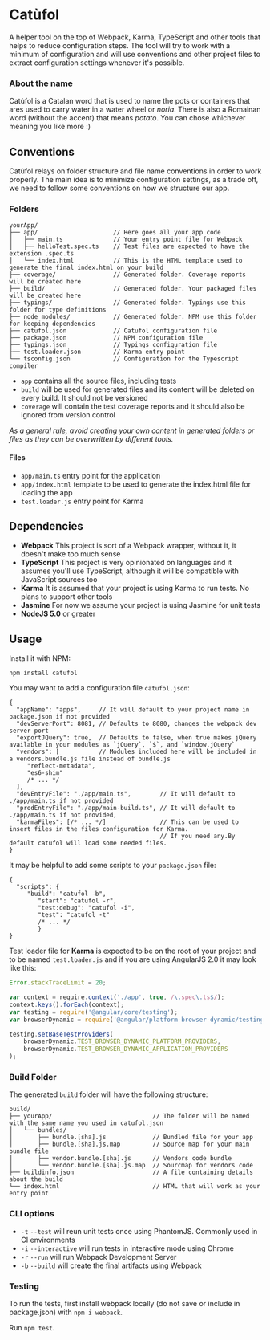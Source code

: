 Catùfol
=======

A helper tool on the top of Webpack, Karma, TypeScript and other tools that helps to reduce configuration
steps. The tool will try to work with a minimum of configuration and will use conventions and other project files
to extract configuration settings whenever it's possible.

### About the name

Catùfol is a Catalan word that is used to name the pots or containers that ares used to carry water in a water wheel or
_noria_. There is also a Romainan word (without the accent) that means _potato_. You can chose whichever
meaning you like more :)

## Conventions

Catùfol relays on folder structure and file name conventions in order to work properly. The main idea is to minimize
configuration settings, as a trade off, we need to follow some conventions on how we structure our app.

### Folders

```
yourApp/
├── app/                     // Here goes all your app code
│   ├── main.ts              // Your entry point file for Webpack
│   ├── helloTest.spec.ts    // Test files are expected to have the extension .spec.ts
│   └── index.html           // This is the HTML template used to generate the final index.html on your build
├── coverage/                // Generated folder. Coverage reports will be created here
├── build/                   // Generated folder. Your packaged files will be created here
├── typings/                 // Generated folder. Typings use this folder for type definitions
├── node_modules/            // Generated folder. NPM use this folder for keeping dependencies
├── catufol.json             // Catufol configuration file
├── package.json             // NPM configuration file
├── typings.json             // Typings configuration file
├── test.loader.json         // Karma entry point
└── tsconfig.json            // Configuration for the Typescript compiler
```

* `app` contains all the source files, including tests
* `build` will be used for generated files and its content will be deleted on every build. It should not be versioned
* `coverage` will contain the test coverage reports and it should also be ignored from version control

_As a general rule, avoid creating your own content in generated folders or files as they can be overwritten by different
tools._

#### Files

* `app/main.ts` entry point for the application
* `app/index.html` template to be used to generate the index.html file for loading the app
* `test.loader.js` entry point for Karma 

## Dependencies

* __Webpack__ This project is sort of a Webpack wrapper, without it, it doesn't make too much sense
* __TypeScript__ This project is very opinionated on languages and it assumes you'll use TypeScript, although it will
be compatible with JavaScript sources too
* __Karma__ It is assumed that your project is using Karma to run tests. No plans to support other tools
* __Jasmine__ For now we assume your project is using Jasmine for unit tests
* __NodeJS 5.0__ or greater


## Usage

Install it with NPM:
```shell
npm install catufol
```
    
You may want to add a configuration file `catufol.json`:

```
{
  "appName": "apps",     // It will default to your project name in package.json if not provided
  "devServerPort": 8081, // Defaults to 8080, changes the webpack dev server port
  "exportJQuery": true,  // Defaults to false, when true makes jQuery available in your modules as `jQuery`, `$`, and `window.jQuery`
  "vendors": [           // Modules included here will be included in a vendors.bundle.js file instead of bundle.js
     "reflect-metadata",
     "es6-shim"
     /* ... */
  ],
  "devEntryFile": "./app/main.ts",        // It will default to ./app/main.ts if not provided
  "prodEntryFile": "./app/main-build.ts", // It will default to ./app/main.ts if not provided,
  "karmaFiles": [/* ... */]               // This can be used to insert files in the files configuration for Karma.
                                          // If you need any.By default catufol will load some needed files.
}
```

It may be helpful to add some scripts to your `package.json` file:
```
{
  "scripts": {
     "build": "catufol -b",
        "start": "catufol -r",
        "test:debug": "catufol -i",
        "test": "catufol -t"
        /* ... */
        }
}

```

Test loader file for __Karma__ is expected to be on the root of your project and to be named `test.loader.js` and if
you are using AngularJS 2.0 it may look like this:

```javascript
Error.stackTraceLimit = 20;

var context = require.context('./app', true, /\.spec\.ts$/);
context.keys().forEach(context);
var testing = require('@angular/core/testing');
var browserDynamic = require('@angular/platform-browser-dynamic/testing');

testing.setBaseTestProviders(
    browserDynamic.TEST_BROWSER_DYNAMIC_PLATFORM_PROVIDERS,
    browserDynamic.TEST_BROWSER_DYNAMIC_APPLICATION_PROVIDERS
);
```

### Build Folder

The generated `build` folder will have the following structure:

```
build/
├── yourApp/                            // The folder will be named with the same name you used in catufol.json
│   └── bundles/
│       ├── bundle.[sha].js             // Bundled file for your app
│       ├── bundle.[sha].js.map         // Source map for your main bundle file
│       ├── vendor.bundle.[sha].js      // Vendors code bundle
│       └── vendor.bundle.[sha].js.map  // Sourcmap for vendors code
├── buildinfo.json                      // A file containing details about the build
└── index.html                          // HTML that will work as your entry point
```

### CLI options

* `-t` `--test` will reun unit tests once using PhantomJS. Commonly used in CI environments
* `-i` `--interactive` will run tests in interactive mode using Chrome
* `-r` `--run` will run Webpack Development Server
* `-b` `--build` will create the final artifacts using Webpack

### Testing

To run the tests, first install webpack locally (do not save or include in package.json) with `npm i webpack`.

Run `npm test`.